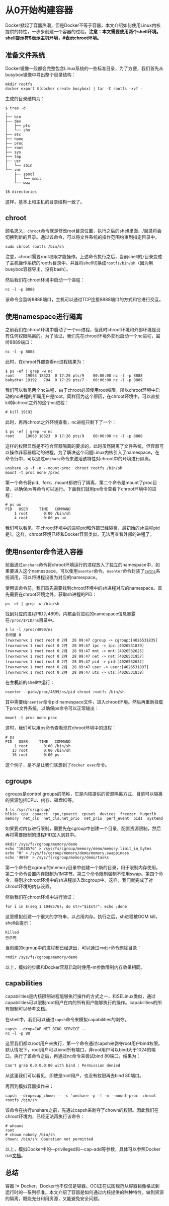 # 从0开始构建容器

Docker掀起了容器热潮，但是Docker不等于容器，本文介绍如何使用Linux内核提供的特性，一步步创建一个容器的过程。**注意：本文需要使用两个shell环境。shell提示符$表示主机环境，#表示chroot环境。**

## 准备文件系统
Docker镜像一般都会完整包含Linux系统的一些标准目录，为了方便，我们首先从busybox镜像中导出整个目录结构：

```
mkdir rootfs
docker export $(docker create busybox) | tar -C rootfs -xvf -
```

生成的目录结构为：
```
$ tree -d
.
├── bin
├── dev
│   ├── pts
│   └── shm
├── etc
├── home
├── proc
├── root
├── sys
├── tmp
├── usr
│   └── sbin
└── var
    ├── spool
    │   └── mail
    └── www

16 directories
```
这样，基本上和主机的目录结构一致了。

## chroot
顾名思义，```chroot```命令就是修改root目录位置，执行之后的shell里面，/目录将会切换到新的目录。通过该命令，可以将文件系统的操作范围约束到指定目录中。

```
sudo chroot rootfs /bin/sh
```

注意，chroot需要root权限才能操作。上述命令执行之后，当前shell的```/```目录变成了主机操作系统的rootfs目录中。并且将shell切换成```rootfs/bin/sh```（因为用busybox容器导出，没有bash）。

然后我们在chroot环境中启动一个进程：
```
nc -l -p 8888
```
该命令会监听8888端口，主机可以通过TCP连接8888端口的方式和它进行交互。

## 使用namespace进行隔离
之前我们在chroot环境中启动了一个nc进程，但此时chroot环境和外部环境是没有任何权限隔离的。为了验证，我们先在chroot环境外部也启动一个nc进程，监听8889端口：
```
nc -l -p 8888
```

此时，在chroot外部查看nc进程结果为：
```
$ ps -ef | grep -w nc
root     19063 18323  0 17:26 pts/9    00:00:00 nc -l -p 8888
babydra+ 19192   794  0 17:29 pts/7    00:00:00 nc -l -p 8889
```
我们可以看见两个nc进程，由于chroot必须使用root权限，所以chroot环境中启动的nc进程的所属用户是root。同样因为这个原因，在chroot环境中，可以直接kill掉chroot之外的这个nc进程：

```
# kill 19192
```

此时，再再chroot之外环境查看，nc进程只剩下了一个：
```
$ ps -ef | grep -w nc
root     19063 18323  0 17:26 pts/9    00:00:00 nc -l -p 8888
```

这样的权限显然是不符合容器隔离的要求的，此时虽然隔离了文件系统，但容器可以操作非容器启动的进程。为了解决这个问题Linux内核引入了namespace，在命令行中，可以通过```unshare```命令来激活该特性对chroot中的环境进行隔离。

```
unshare -p -f -m --mount-proc  chroot rootfs /bin/sh
mount -t proc none /proc
```

第一个命令将pid、fork、mount都进行了隔离，第二个命令是mount了proc目录，以确保ps等命令可以运行。下面我们就用ps命令查看下chroot环境中的进程：
```
# ps ux
PID   USER     TIME   COMMAND
    1 root       0:00 /bin/sh
    4 root       0:00 ps ux
```

我们可以看见，在chroot环境中的进程pid和外部已经隔离，最初始的sh进程pid是1。这样，chroot环境已经和Docker容器类似，无法再查看外部的进程了。

## 使用nsenter命令进入容器
前面通过```unshare```命令将chroot环境运行的进程放入了独立的namespace中，如果要进入这个namespace，可以使用```nsenter```命令。```nsenter```命令封装了[```setns```](https://linux.die.net/man/2/setns)系统调用，可以将进程设置为对应的namespace。

使用该命令前，我们首先需要找到chroot环境中的sh进程对应的namespace。首先需要在chroot环境之外，获取sh进程的PID：
```
ps -ef | grep -w /bin/sh
```

找到对应的进程PID为4899，内核会将进程的namespace信息暴露在```/proc/$PID/ns```目录中。
```
$ ls -l /proc/4899/ns
总用量 0
lrwxrwxrwx 1 root root 0 2月  28 09:47 cgroup -> cgroup:[4026531835]
lrwxrwxrwx 1 root root 0 2月  28 09:47 ipc -> ipc:[4026531839]
lrwxrwxrwx 1 root root 0 2月  28 09:47 mnt -> mnt:[4026532625]
lrwxrwxrwx 1 root root 0 2月  28 09:47 net -> net:[4026531957]
lrwxrwxrwx 1 root root 0 2月  28 09:47 pid -> pid:[4026532632]
lrwxrwxrwx 1 root root 0 2月  28 09:47 user -> user:[4026531837]
lrwxrwxrwx 1 root root 0 2月  28 09:47 uts -> uts:[4026531838]
```

在**主机**新的shell中运行：
```
nsenter --pid=/proc/4899/ns/pid chroot rootfs /bin/sh
```

其中需要给```nsenter```命令pid namespace文件，进入chroot环境。然后再重新挂载下proc文件系统，以确保ps命令可以正常输出：
```
mount -t proc none proc
```

这时，我们可以用ps命令查看现在chroot环境中的进程：
```
# ps
PID   USER     TIME   COMMAND
    1 root       0:00 /bin/sh
   13 root       0:00 /bin/sh
   16 root       0:00 ps
```

这个例子，是不是让我们联想到了```docker exec```命令。

## cgroups
cgroups是control groups的简称，它是内核提供的资源隔离方式，目前可以隔离的资源包括CPU、内存、磁盘IO等。

```
$ ls /sys/fs/cgroup/
blkio  cpu  cpuacct  cpu,cpuacct  cpuset  devices  freezer  hugetlb  memory  net_cls  net_cls,net_prio  net_prio  perf_event  pids  systemd
```

如果要对内存进行限制，需要先在cgroup中创建一个目录，配置资源限制，然后再将需要限制的进程PID加入到其中。
```
mkdir /sys/fs/cgroup/memory/demo
echo "1048576" > /sys/fs/cgroup/memory/demo/memory.limit_in_bytes
echo "0" > /sys/fs/cgroup/memory/demo/memory.swappiness
echo '4899' > /sys/fs/cgroup/memory/demo/tasks
```
第一个命令在cgroup的memory目录中创建一个新的目录，用于限制内存使用。第二个命令设置内存限制为1M字节。第三个命令限制强制不使用swap。第四个命令，将刚才chroot环境中的sh进程加入改cgroup中。这样，我们就完成了对chroot环境的内存设置。

然后我们在chroot环境中进行验证：
```
for i in $(seq 1 1048576); do str="$i$str"; echo ;done
```
这里模拟创建一个很大的字符串，以占用内存。执行之后，sh进程被OOM kill，shell会提示：
```
Killed
已杀死
```

当创建的cgroup中的进程都已经退出，可以通过```rmdir```命令删除目录：
```
rmdir /sys/fs/cgroup/memory/demo
```

以上，模拟的步骤和Docker容器启动时使用-m参数限制内存效果相同。

## capabilities
capabilities是内核限制进程能够执行操作的方式之一，和SELinux类似，通过capabilities可以限制root用户在内的所有用户能够执行的操作。capabilities的所有限制可以参考[文档](https://linux.die.net/man/7/capabilities)。

在shell中，我们可以通过```capsh```命令来模拟capabilities的剥夺。
```
capsh --drop=CAP_NET_BIND_SERVICE --
nc -l -p 80
```
这里我们都以root用户来执行，第一个命令通过capsh来剥夺root用户bind权限。默认情况下，root用户可以bind所有端口，非root用户可以bind大于1024的端口。执行了该命令之后，再通过nc命令来尝试bind 80端口，结果为：
```
Can't grab 0.0.0.0:80 with bind : Permission denied
```

从这里我们可以看见，即使是root用户，也没有权限再去bind 80端口。

再回到模拟容器操作来：
```
capsh --drop=cap_chown -- -c 'unshare -p -f -m --mount-proc  chroot rootfs /bin/sh'
```

该命令在执行unshare之前，先通过capsh来剥夺了chown的权限。因此我们在chroot环境内，已经无法再执行该命令：
```
# whoami
root
# chown nobody /bin/sh
chown: /bin/sh: Operation not permitted
```

以上，模拟Docker中的--privileged和--cap-add等参数，具体可以参照Docker run[文档](https://docs.docker.com/engine/reference/run/#runtime-privilege-and-linux-capabilities)。

## 总结
容器 != Docker，Docker也不仅仅是容器。OCI正在试图规范从容器镜像格式到运行时的一系列标准。本文介绍了容器是如何通过内核提供的种种特性，做到资源的隔离，既能充分利用资源，又能避免安全问题。
